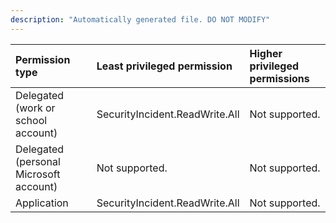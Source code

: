 ```yaml
---
description: "Automatically generated file. DO NOT MODIFY"
---
```


|Permission type|Least privileged permission|Higher privileged permissions|
|:---|:---|:---|
|Delegated (work or school account)|SecurityIncident.ReadWrite.All|Not supported.|
|Delegated (personal Microsoft account)|Not supported.|Not supported.|
|Application|SecurityIncident.ReadWrite.All|Not supported.|

